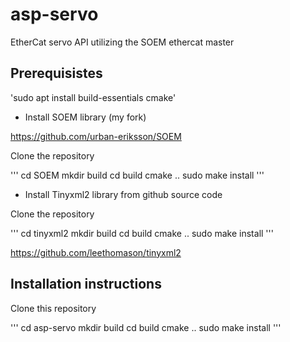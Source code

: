 # asp-servo
EtherCat servo API utilizing the SOEM ethercat master

## Prerequisistes

'sudo apt install build-essentials cmake'

- Install SOEM library (my fork)

https://github.com/urban-eriksson/SOEM

Clone the repository

'''
cd SOEM
mkdir build
cd build
cmake ..
sudo make install
'''

- Install Tinyxml2 library from github source code

Clone the repository

'''
cd tinyxml2
mkdir build
cd build
cmake ..
sudo make install
'''



https://github.com/leethomason/tinyxml2


## Installation instructions

Clone this repository

'''
cd asp-servo
mkdir build
cd build
cmake ..
sudo make install
'''

